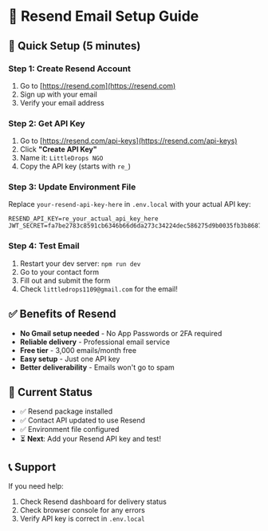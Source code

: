 # 📧 Resend Email Setup Guide

## 🚀 Quick Setup (5 minutes)

### Step 1: Create Resend Account
1. Go to [https://resend.com](https://resend.com)
2. Sign up with your email
3. Verify your email address

### Step 2: Get API Key
1. Go to [https://resend.com/api-keys](https://resend.com/api-keys)
2. Click **"Create API Key"**
3. Name it: `LittleDrops NGO`
4. Copy the API key (starts with `re_`)

### Step 3: Update Environment File
Replace `your-resend-api-key-here` in `.env.local` with your actual API key:

```env
RESEND_API_KEY=re_your_actual_api_key_here
JWT_SECRET=fa7be2783c8591cb6346b66d6da273c34224dec586275d9b0035fb3b86872562a83962dfdb37f0772d1efcf737f34711876948ee9d5c68eeb4b5b7afc838c191
```

### Step 4: Test Email
1. Restart your dev server: `npm run dev`
2. Go to your contact form
3. Fill out and submit the form
4. Check `littledrops1109@gmail.com` for the email!

## ✅ Benefits of Resend

- **No Gmail setup needed** - No App Passwords or 2FA required
- **Reliable delivery** - Professional email service
- **Free tier** - 3,000 emails/month free
- **Easy setup** - Just one API key
- **Better deliverability** - Emails won't go to spam

## 🔧 Current Status

- ✅ Resend package installed
- ✅ Contact API updated to use Resend
- ✅ Environment file configured
- ⏳ **Next**: Add your Resend API key and test!

## 📞 Support

If you need help:
1. Check Resend dashboard for delivery status
2. Check browser console for any errors
3. Verify API key is correct in `.env.local`
